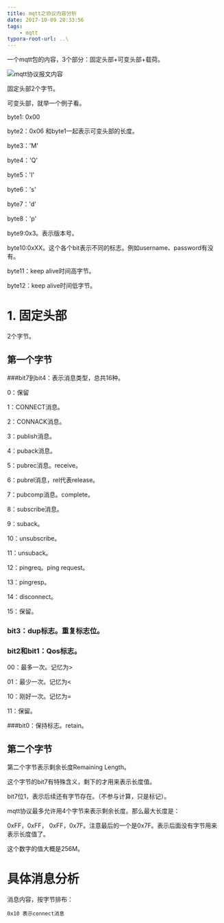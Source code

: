 ```yaml
---
title: mqtt之协议内容分析
date: 2017-10-09 20:33:56
tags:
	- mqtt
typora-root-url: ..\
---
```




一个mqtt包的内容，3个部分：固定头部+可变头部+载荷。

![mqtt协议报文内容](/images/mqtt协议报文内容.png)

固定头部2个字节。

可变头部，就举一个例子看。

byte1: 0x00

byte2：0x06 和byte1一起表示可变头部的长度。

byte3：'M'

byte4：'Q'

byte5：'I'

byte6：'s'

byte7：'d'

byte8：'p'

byte9:0x3。表示版本号。

byte10:0xXX。这个各个bit表示不同的标志。例如username、password有没有。

byte11：keep alive时间高字节。

byte12：keep alive时间低字节。



# 1. 固定头部

2个字节。

## 第一个字节

###bit7到bit4：表示消息类型，总共16种。

0：保留

1：CONNECT消息。

2：CONNACK消息。

3：publish消息。

4：puback消息。

5：pubrec消息。receive。

6：pubrel消息，rel代表release。

7：pubcomp消息。complete。

8：subscribe消息。

9：suback。

10：unsubscribe。

11：unsuback。

12：pingreq。ping request。

13：pingresp。

14：disconnect。

15：保留。

### bit3：dup标志。重复标志位。



### bit2和bit1：Qos标志。

00：最多一次。记忆为>

01：最少一次。记忆为<

10：刚好一次。记忆为=

11：保留。

###bit0：保持标志。retain。

## 第二个字节

第二个字节表示剩余长度Remaining Length。

这个字节的bit7有特殊含义，剩下的才用来表示长度值。

bit7位1，表示后续还有字节存在。（不参与计算，只是标记）。

mqtt协议最多允许用4个字节来表示剩余长度。那么最大长度是：

0xFF，0xFF， 0xFF，0x7F。注意最后的一个是0x7F。表示后面没有字节用来表示长度值了。

这个数字的值大概是256M。





# 具体消息分析

消息内容，按字节排布：

```
0x10 表示connect消息 

```

